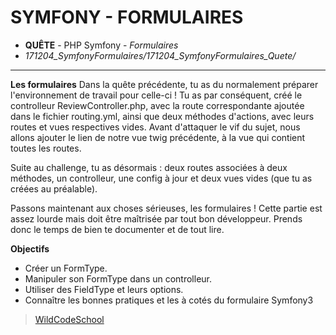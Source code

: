 # SYMFONY - FORMULAIRES
- **QUÊTE** - PHP Symfony - *Formulaires*
- *171204_SymfonyFormulaires/171204_SymfonyFormulaires_Quete/*
----
**Les formulaires**
Dans la quête précédente, tu as du normalement préparer l'environnement de travail pour celle-ci ! Tu as par conséquent, créé le controlleur ReviewController.php, avec la route correspondante ajoutée dans le fichier routing.yml, ainsi que deux méthodes d'actions, avec leurs routes et vues respectives vides.
Avant d'attaquer le vif du sujet, nous allons ajouter le lien de notre vue twig précédente, à la vue qui contient toutes les routes.

Suite au challenge, tu as désormais : deux routes associées à deux méthodes, un controlleur, une config à jour et deux vues vides (que tu as créées au préalable).

Passons maintenant aux choses sérieuses, les formulaires ! Cette partie est assez lourde mais doit être maîtrisée par tout bon développeur. Prends donc le temps de bien te documenter et de tout lire.

**Objectifs**
- Créer un FormType.
- Manipuler son FormType dans un controlleur.
- Utiliser des FieldType et leurs options.
- Connaître les bonnes pratiques et les à cotés du formulaire Symfony3

> [WildCodeSchool](https://wildcodeschool.fr/)
